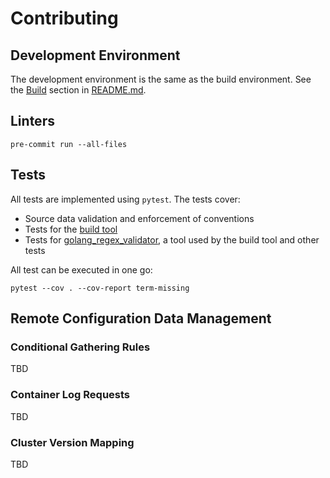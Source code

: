 # Contributing

## Development Environment

The development environment is the same as the build environment.
See the [Build](README.md#build) section in [README.md](./README.md).

## Linters

```shell script
pre-commit run --all-files
```

## Tests

All tests are implemented using `pytest`. The tests cover:

* Source data validation and enforcement of conventions
* Tests for the [build tool](./build.py)
* Tests for [golang_regex_validator](./golang_regex_validator),
  a tool used by the build tool and other tests

All test can be executed in one go:

```shell script
pytest --cov . --cov-report term-missing
```

## Remote Configuration Data Management

### Conditional Gathering Rules

TBD

### Container Log Requests

TBD

### Cluster Version Mapping

TBD
